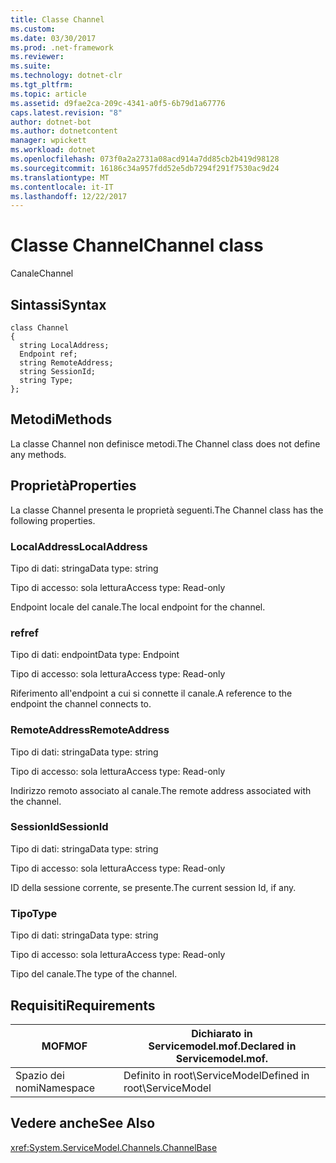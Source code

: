 ```yaml
---
title: Classe Channel
ms.custom: 
ms.date: 03/30/2017
ms.prod: .net-framework
ms.reviewer: 
ms.suite: 
ms.technology: dotnet-clr
ms.tgt_pltfrm: 
ms.topic: article
ms.assetid: d9fae2ca-209c-4341-a0f5-6b79d1a67776
caps.latest.revision: "8"
author: dotnet-bot
ms.author: dotnetcontent
manager: wpickett
ms.workload: dotnet
ms.openlocfilehash: 073f0a2a2731a08acd914a7dd85cb2b419d98128
ms.sourcegitcommit: 16186c34a957fdd52e5db7294f291f7530ac9d24
ms.translationtype: MT
ms.contentlocale: it-IT
ms.lasthandoff: 12/22/2017
---
```

# <a name="channel-class"></a><span data-ttu-id="12341-102">Classe Channel</span><span class="sxs-lookup"><span data-stu-id="12341-102">Channel class</span></span>
<span data-ttu-id="12341-103">Canale</span><span class="sxs-lookup"><span data-stu-id="12341-103">Channel</span></span>  
  
## <a name="syntax"></a><span data-ttu-id="12341-104">Sintassi</span><span class="sxs-lookup"><span data-stu-id="12341-104">Syntax</span></span>  
  
```  
class Channel  
{  
  string LocalAddress;  
  Endpoint ref;  
  string RemoteAddress;  
  string SessionId;  
  string Type;  
};  
```  
  
## <a name="methods"></a><span data-ttu-id="12341-105">Metodi</span><span class="sxs-lookup"><span data-stu-id="12341-105">Methods</span></span>  
 <span data-ttu-id="12341-106">La classe Channel non definisce metodi.</span><span class="sxs-lookup"><span data-stu-id="12341-106">The Channel class does not define any methods.</span></span>  
  
## <a name="properties"></a><span data-ttu-id="12341-107">Proprietà</span><span class="sxs-lookup"><span data-stu-id="12341-107">Properties</span></span>  
 <span data-ttu-id="12341-108">La classe Channel presenta le proprietà seguenti.</span><span class="sxs-lookup"><span data-stu-id="12341-108">The Channel class has the following properties.</span></span>  
  
### <a name="localaddress"></a><span data-ttu-id="12341-109">LocalAddress</span><span class="sxs-lookup"><span data-stu-id="12341-109">LocalAddress</span></span>  
 <span data-ttu-id="12341-110">Tipo di dati: stringa</span><span class="sxs-lookup"><span data-stu-id="12341-110">Data type: string</span></span>  
  
 <span data-ttu-id="12341-111">Tipo di accesso: sola lettura</span><span class="sxs-lookup"><span data-stu-id="12341-111">Access type: Read-only</span></span>  
  
 <span data-ttu-id="12341-112">Endpoint locale del canale.</span><span class="sxs-lookup"><span data-stu-id="12341-112">The local endpoint for the channel.</span></span>  
  
### <a name="ref"></a><span data-ttu-id="12341-113">ref</span><span class="sxs-lookup"><span data-stu-id="12341-113">ref</span></span>  
 <span data-ttu-id="12341-114">Tipo di dati: endpoint</span><span class="sxs-lookup"><span data-stu-id="12341-114">Data type: Endpoint</span></span>  
  
 <span data-ttu-id="12341-115">Tipo di accesso: sola lettura</span><span class="sxs-lookup"><span data-stu-id="12341-115">Access type: Read-only</span></span>  
  
 <span data-ttu-id="12341-116">Riferimento all'endpoint a cui si connette il canale.</span><span class="sxs-lookup"><span data-stu-id="12341-116">A reference to the endpoint the channel connects to.</span></span>  
  
### <a name="remoteaddress"></a><span data-ttu-id="12341-117">RemoteAddress</span><span class="sxs-lookup"><span data-stu-id="12341-117">RemoteAddress</span></span>  
 <span data-ttu-id="12341-118">Tipo di dati: stringa</span><span class="sxs-lookup"><span data-stu-id="12341-118">Data type: string</span></span>  
  
 <span data-ttu-id="12341-119">Tipo di accesso: sola lettura</span><span class="sxs-lookup"><span data-stu-id="12341-119">Access type: Read-only</span></span>  
  
 <span data-ttu-id="12341-120">Indirizzo remoto associato al canale.</span><span class="sxs-lookup"><span data-stu-id="12341-120">The remote address associated with the channel.</span></span>  
  
### <a name="sessionid"></a><span data-ttu-id="12341-121">SessionId</span><span class="sxs-lookup"><span data-stu-id="12341-121">SessionId</span></span>  
 <span data-ttu-id="12341-122">Tipo di dati: stringa</span><span class="sxs-lookup"><span data-stu-id="12341-122">Data type: string</span></span>  
  
 <span data-ttu-id="12341-123">Tipo di accesso: sola lettura</span><span class="sxs-lookup"><span data-stu-id="12341-123">Access type: Read-only</span></span>  
  
 <span data-ttu-id="12341-124">ID della sessione corrente, se presente.</span><span class="sxs-lookup"><span data-stu-id="12341-124">The current session Id, if any.</span></span>  
  
### <a name="type"></a><span data-ttu-id="12341-125">Tipo</span><span class="sxs-lookup"><span data-stu-id="12341-125">Type</span></span>  
 <span data-ttu-id="12341-126">Tipo di dati: stringa</span><span class="sxs-lookup"><span data-stu-id="12341-126">Data type: string</span></span>  
  
 <span data-ttu-id="12341-127">Tipo di accesso: sola lettura</span><span class="sxs-lookup"><span data-stu-id="12341-127">Access type: Read-only</span></span>  
  
 <span data-ttu-id="12341-128">Tipo del canale.</span><span class="sxs-lookup"><span data-stu-id="12341-128">The type of the channel.</span></span>  
  
## <a name="requirements"></a><span data-ttu-id="12341-129">Requisiti</span><span class="sxs-lookup"><span data-stu-id="12341-129">Requirements</span></span>  
  
|<span data-ttu-id="12341-130">MOF</span><span class="sxs-lookup"><span data-stu-id="12341-130">MOF</span></span>|<span data-ttu-id="12341-131">Dichiarato in Servicemodel.mof.</span><span class="sxs-lookup"><span data-stu-id="12341-131">Declared in Servicemodel.mof.</span></span>|  
|---------|-----------------------------------|  
|<span data-ttu-id="12341-132">Spazio dei nomi</span><span class="sxs-lookup"><span data-stu-id="12341-132">Namespace</span></span>|<span data-ttu-id="12341-133">Definito in root\ServiceModel</span><span class="sxs-lookup"><span data-stu-id="12341-133">Defined in root\ServiceModel</span></span>|  
  
## <a name="see-also"></a><span data-ttu-id="12341-134">Vedere anche</span><span class="sxs-lookup"><span data-stu-id="12341-134">See Also</span></span>  
 <xref:System.ServiceModel.Channels.ChannelBase>
